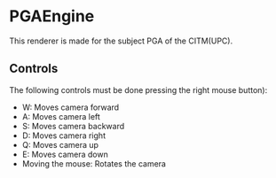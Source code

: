 # PGAEngine

This renderer is made for the subject PGA of the CITM(UPC).

## Controls

The following controls must be done pressing the right mouse button):
- W: Moves camera forward
- A: Moves camera left
- S: Moves camera backward
- D: Moves camera right
- Q: Moves camera up
- E: Moves camera down
- Moving the mouse: Rotates the camera